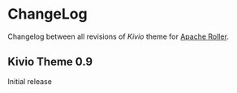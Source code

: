 # ChangeLog
Changelog between all revisions of *Kivio* theme for [Apache Roller](http://roller.apache.org).

## Kivio Theme 0.9
Initial release